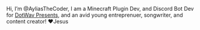 Hi, I’m @AyliasTheCoder, I am a Minecraft Plugin Dev, and Discord Bot Dev for [DotWav Presents](https://github.com/DotWavPresents), and an avid young entreprenuer, songwriter, and content creator! ❤️Jesus

<!---
AyliasTheCoder/AyliasTheCoder is a ✨ special ✨ repository because its `README.md` (this file) appears on your GitHub profile.
You can click the Preview link to take a look at your changes.
--->

